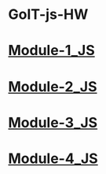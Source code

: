
# GoIT-js-HW

# [Module-1_JS](https://maxalter.github.io/goit-js-hw/hw_js_1/)
# [Module-2_JS](https://maxalter.github.io/goit-js-hw/hw_js_2/)
# [Module-3_JS](https://maxalter.github.io/goit-js-hw/hw_js_3/)
# [Module-4_JS](https://maxalter.github.io/goit-js-hw/hw_js_4/)

